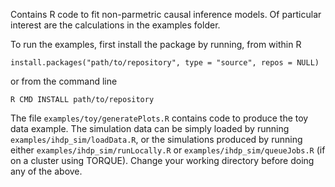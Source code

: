 Contains R code to fit non-parmetric causal inference models. Of particular interest are the calculations in the examples folder.

To run the examples, first install the package by running, from within R

    install.packages("path/to/repository", type = "source", repos = NULL)

or from the command line

    R CMD INSTALL path/to/repository

The file `examples/toy/generatePlots.R` contains code to produce the toy data example. The simulation data can be simply loaded by running `examples/ihdp_sim/loadData.R`, or the simulations produced by running either `examples/ihdp_sim/runLocally.R` or `examples/ihdp_sim/queueJobs.R` (if on a cluster using TORQUE). Change your working directory before doing any of the above.
